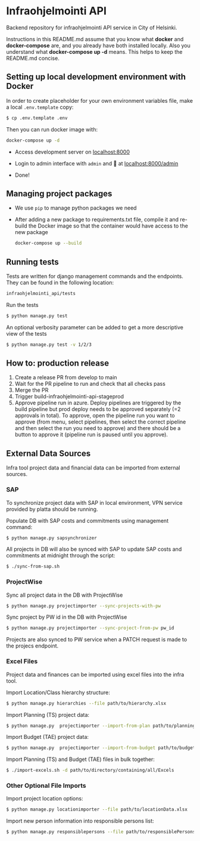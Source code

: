 # Infraohjelmointi API

Backend repository for infraohjelmointi API service in City of Helsinki.

Instructions in this README.md assume that you know  what __docker__ and __docker-compose__ are, and you already have both installed locally. Also you understand what __docker-compose up -d__ means.
This helps to keep the README.md concise.

## Setting up local development environment with Docker

In order to create placeholder for your own environment variables file, make a local `.env.template` copy:

```bash
$ cp .env.template .env
```

Then you can run docker image with:

  ```bash
  docker-compose up -d
  ```

- Access development server on [localhost:8000](http://localhost:8000)

- Login to admin interface with `admin` and 🥥 at [localhost:8000/admin](http://localhost:8000/admin)

- Done!

## Managing project packages

- We use `pip` to manage python packages we need
- After adding a new package to requirements.txt file, compile it and re-build the Docker image so that the container would have access to the new package

  ```bash
  docker-compose up --build
  ```

## Running tests

Tests are written for django management commands and the endpoints. They can be found in the following location:

  ```bash
  infraohjelmointi_api/tests
  ```
Run the tests

  ```bash
  $ python manage.py test
  ```
An optional verbosity parameter can be added to get a more descriptive view of the tests

  ```bash
  $ python manage.py test -v 1/2/3
  ```

## How to: production release

1. Create a release PR from develop to main
2. Wait for the PR pipeline to run and check that all checks pass
3. Merge the PR
4. Trigger build-infraohjelmointi-api-stageprod
5. Approve pipeline run in azure. Deploy pipelines are triggered by the build pipeline but prod deploy needs to be approved separately (=2 approvals in total). To approve, open the pipeline run you want to approve (from menu, select pipelines, then select the correct pipeline and then select the run you need to approve) and there should be a button to approve it (pipeline run is paused until you approve).

## External Data Sources

Infra tool project data and financial data can be imported from external sources.

### SAP

To synchronize project data with SAP in local environment, VPN service provided by platta should be running.

Populate DB with SAP costs and commitments using management command:

  ```bash
  $ python manage.py sapsynchronizer
  ```
All projects in DB will also be synced with SAP to update SAP costs and commitments at midnight through the script:

  ```bash
  $ ./sync-from-sap.sh
  ```

### ProjectWise

Sync all project data in the DB with ProjectWise

  ```bash
  $ python manage.py projectimporter --sync-projects-with-pw
  ```

Sync project by PW id in the DB with ProjectWise

  ```bash
  $ python manage.py projectimporter --sync-project-from-pw pw_id
  ```

Projects are also synced to PW service when a PATCH request is made to the projecs endpoint.

### Excel Files

Project data and finances can be imported using excel files into the infra tool.

Import Location/Class hierarchy structure:

  ```bash
  $ python manage.py hierarchies --file path/to/hierarchy.xlsx
  ```

Import Planning (TS) project data:

  ```bash
  $ python manage.py  projectimporter --import-from-plan path/to/planningFile.xlsx
  ```

Import Budget (TAE) project data:

  ```bash
  $ python manage.py  projectimporter --import-from-budget path/to/budgetFile.xlsx
  ```

Import Planning (TS) and Budget (TAE) files in bulk together:

  ```bash
  $ ./import-excels.sh -d path/to/directory/containing/all/Excels
  ```

### Other Optional File Imports

Import project location options:

  ```bash
  $ python manage.py locationimporter --file path/to/locationData.xlsx
  ```

Import new person information into responsible persons list:

  ```bash
  $ python manage.py responsiblepersons --file path/to/responsiblePersons.xlsx
  ```



